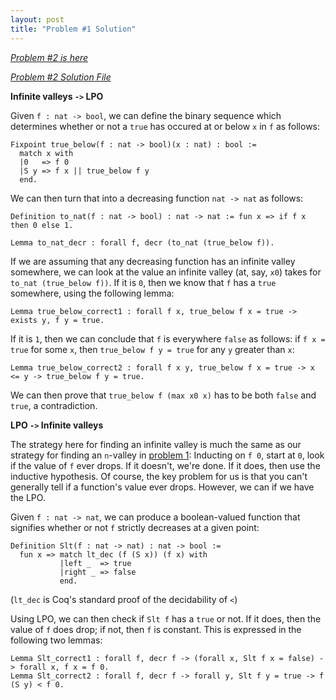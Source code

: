 ```yaml
---
layout: post
title: "Problem #1 Solution"
---
```


*[Problem #2 is here](https://coq-math-problems.github.io/Problem2/)*

*[Problem #2 Solution File](https://github.com/Coq-Math-Problems/Problems/blob/master/P2/P2_solution.v)*

**Infinite valleys `->` LPO**

Given `f : nat -> bool`, we can define the binary sequence which determines whether or not a `true` has occured at or below `x` in `f` as follows:

    Fixpoint true_below(f : nat -> bool)(x : nat) : bool :=
      match x with
      |0   => f 0
      |S y => f x || true_below f y
      end.

We can then turn that into a decreasing function `nat -> nat` as follows:

    Definition to_nat(f : nat -> bool) : nat -> nat := fun x => if f x then 0 else 1.
  
    Lemma to_nat_decr : forall f, decr (to_nat (true_below f)).

If we are assuming that any decreasing function has an infinite valley somewhere, we can look at the value an infinite valley (at, say, `x0`) takes for `to_nat (true_below f))`.  If it is `0`, then we know that `f` has a `true` somewhere, using the following lemma:

    Lemma true_below_correct1 : forall f x, true_below f x = true -> exists y, f y = true.

If it is `1`, then we can conclude that `f` is everywhere `false` as follows:  if `f x = true` for some `x`, then `true_below f y = true` for any `y` greater than `x`:

    Lemma true_below_correct2 : forall f x y, true_below f x = true -> x <= y -> true_below f y = true.

We can then prove that `true_below f (max x0 x)` has to be both `false` and `true`, a contradiction.

**LPO `->` Infinite valleys**

The strategy here for finding an infinite valley is much the same as our strategy for finding an `n`-valley in [problem 1](https://coq-math-problems.github.io/Problem1-Sol/):  Inducting on `f 0`, start at `0`, look if the value of `f` ever drops.  If it doesn't, we're done.  If it does, then use the inductive hypothesis.  Of course, the key problem for us is that you can't generally tell if a function's value ever drops.  However, we can if we have the LPO.

Given `f : nat -> nat`, we can produce a boolean-valued function that signifies whether or not `f` strictly decreases at a given point:

    Definition Slt(f : nat -> nat) : nat -> bool :=
      fun x => match lt_dec (f (S x)) (f x) with
               |left _  => true
               |right _ => false
               end.

(`lt_dec` is Coq's standard proof of the decidability of `<`)

Using LPO, we can then check if `Slt f` has a `true` or not.  If it does, then the value of `f` does drop; if not, then `f` is constant.  This is expressed in the following two lemmas:

    Lemma Slt_correct1 : forall f, decr f -> (forall x, Slt f x = false) -> forall x, f x = f 0.
    Lemma Slt_correct2 : forall f, decr f -> forall y, Slt f y = true -> f (S y) < f 0.
